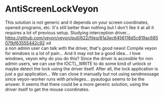 # AntiScreenLockVeyon
This solution is not generic and it depends on your screen coordinates, opened programs, etc.
It's still better than nothing but I don't like it at all it requires a lot of previous setup.
Studying interception driver...  
https://github.com/veyon/veyon/pull/622/files/81a3ec6456118d5c819ac68507fbf63555442c92 xd  
a non admin user can talk with the driver, that's good news!
Compile veyon for windows is a lot of pain... And it may not be a good idea...  I love windows, veyon why do you do this?
Since the driver is accesible for non admin users, we can use the IOCTL_WRITE to do some kind of unlock or maybe detect the lock using the driver itself.
  After all, the lock application is just a gui application... We can close it manually but not using sendmessage since veyon-worker runs with privileges...
pyautogui seems to be the answer.
It seems that there could be a more generic solution, using the driver itself to get the mouse coordinates.
